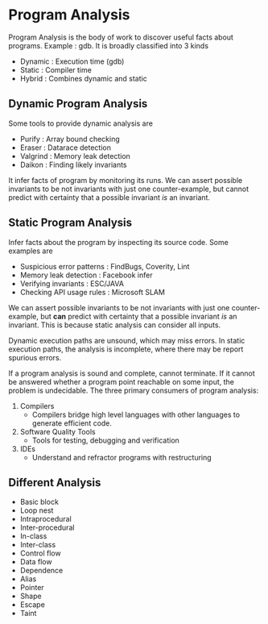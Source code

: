 # Program Analysis

Program Analysis is the body of work to discover useful facts about programs. Example : gdb. It is broadly classified into 3 kinds
- Dynamic : Execution time (gdb)
- Static : Compiler time 
- Hybrid : Combines dynamic and static

## Dynamic Program Analysis

Some tools to provide dynamic analysis are
- Purify : Array bound checking
- Eraser : Datarace detection
- Valgrind : Memory leak detection
- Daikon : Finding likely invariants

It infer facts of program by monitoring its runs. We can assert possible invariants to be not invariants with just one counter-example, but cannot predict with certainty that a possible invariant <i>is</i> an invariant.

## Static Program Analysis

Infer facts about the program by inspecting its source code.
Some examples are
- Suspicious error patterns : FindBugs, Coverity, Lint
- Memory leak detection : Facebook infer
- Verifying invariants : ESC/JAVA
- Checking API usage rules : Microsoft SLAM

We can assert possible invariants to be not invariants with just one counter-example, but <b>can</b> predict with certainty that a possible invariant <i>is</i> an invariant. This is because static analysis can consider all inputs.

Dynamic execution paths are unsound, which may miss errors. In static execution paths, the analysis is incomplete, where there may be report spurious errors.

If a program analysis is sound and complete, cannot terminate. If it cannot be answered whether a program point reachable on some input, the problem is undecidable.
The three primary consumers of program analysis:
1. Compilers
   - Compilers bridge high level languages with other languages to generate efficient code.
2. Software Quality Tools
   - Tools for testing, debugging and verification
3. IDEs
   - Understand and refractor programs with restructuring

## Different Analysis

- Basic block
- Loop nest
- Intraprocedural
- Inter-procedural
- In-class
- Inter-class
- Control flow
- Data flow
- Dependence
- Alias
- Pointer
- Shape
- Escape
- Taint